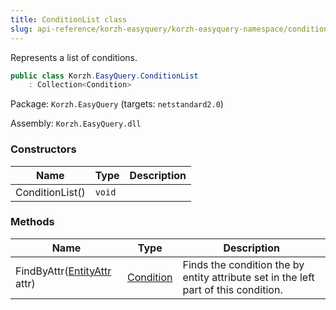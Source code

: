 ```yaml
---
title: ConditionList class
slug: api-reference/korzh-easyquery/korzh-easyquery-namespace/conditionlist-class
---
```

Represents a list of conditions.
```csharp
public class Korzh.EasyQuery.ConditionList
    : Collection<Condition>

```
Package: `Korzh.EasyQuery` (targets: `netstandard2.0`)

Assembly: `Korzh.EasyQuery.dll`

### Constructors

| Name | Type | Description | 
| --- | --- | --- | 
| ConditionList() | `void` |  | 


### Methods

| Name | Type | Description | 
| --- | --- | --- | 
| FindByAttr([EntityAttr](api-reference/korzh-easyquery/korzh-easyquery-namespace/entityattr-class) attr) | [Condition](api-reference/korzh-easyquery/korzh-easyquery-namespace/condition-class) | Finds the condition the by entity attribute set in the left part of this condition. |